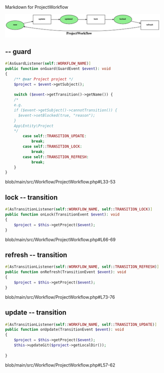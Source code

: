 Markdown for ProjectWorkflow

![ProjectWorkflow.svg](ProjectWorkflow.svg)



##  -- guard


```php
#[AsGuardListener(self::WORKFLOW_NAME)]
public function onGuard(GuardEvent $event): void
{
    /** @var Project project */
    $project = $event->getSubject();

    switch ($event->getTransition()->getName()) {
    /*
    e.g.
    if ($event->getSubject()->cannotTransition()) {
      $event->setBlocked(true, "reason");
    }
    App\Entity\Project
    */
        case self::TRANSITION_UPDATE:
            break;
        case self::TRANSITION_LOCK:
            break;
        case self::TRANSITION_REFRESH:
            break;
    }
}
```
blob/main/src/Workflow/ProjectWorkflow.php#L33-53
        


## lock -- transition


```php
#[AsTransitionListener(self::WORKFLOW_NAME, self::TRANSITION_LOCK)]
public function onLock(TransitionEvent $event): void
{
    $project = $this->getProject($event);
}
```
blob/main/src/Workflow/ProjectWorkflow.php#L66-69
        

## refresh -- transition


```php
#[AsTransitionListener(self::WORKFLOW_NAME, self::TRANSITION_REFRESH)]
public function onRefresh(TransitionEvent $event): void
{
    $project = $this->getProject($event);
}
```
blob/main/src/Workflow/ProjectWorkflow.php#L73-76
        

## update -- transition


```php
#[AsTransitionListener(self::WORKFLOW_NAME, self::TRANSITION_UPDATE)]
public function onUpdate(TransitionEvent $event): void
{
    $project = $this->getProject($event);
    $this->updateGit($project->getLocalDir());

}
```
blob/main/src/Workflow/ProjectWorkflow.php#L57-62
        
